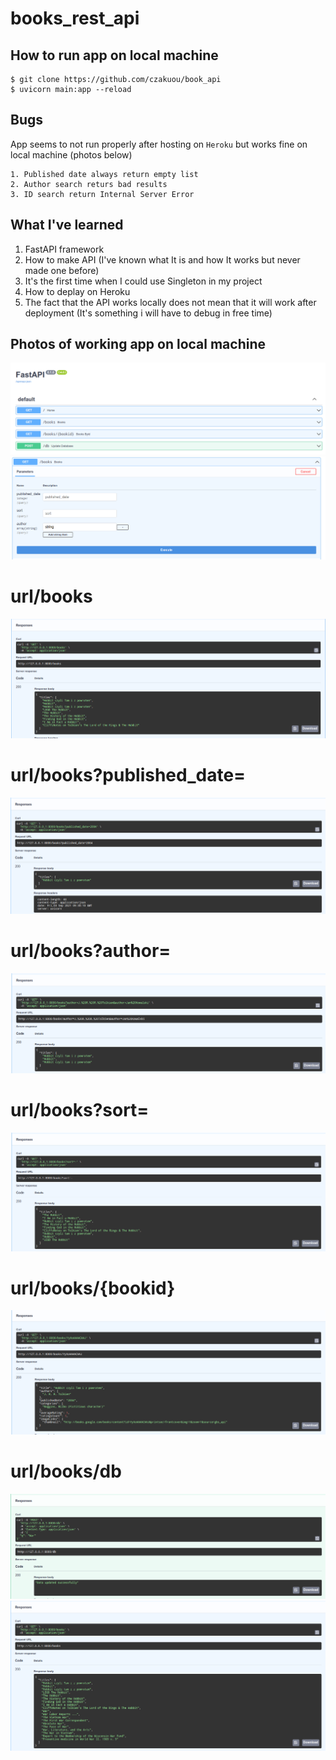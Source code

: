 # books_rest_api

## How to run app on local machine
```
$ git clone https://github.com/czakuou/book_api
$ uvicorn main:app --reload
```
## Bugs
App seems to not run properly after hosting on `Heroku` but works fine on local machine (photos below)
```
1. Published date always return empty list
2. Author search returs bad results
3. ID search return Internal Server Error
```
## What I've learned
1. FastAPI framework
2. How to make API (I've known what It is and how It works but never made one before)
3. It's the first time when I could use Singleton in my project
4. How to deplay on Heroku
5. The fact that the API works locally does not mean that it will work after deployment (It's something i will have to debug in free time)

## Photos of working app on local machine
![.](/img/home.png)
![.](/img/books.png)
# url/books
![.](/img/books_work.png)
# url/books?published_date=
![.](/img/books_date.png)
# url/books?author=
![.](/img/books_author.png)
# url/books?sort=
![.](/img/books_sort.png)
# url/books/{bookid}
![.](/img/books_id.png)
# url/books/db
![.](/img/db_update.png)
![.](/img/data_after_update.png)


